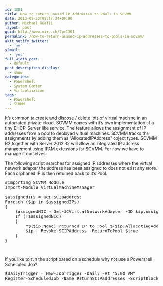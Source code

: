 ```yaml
---
id: 1301
title: How to return unused IP Addresses to Pools in SCVMM
date: 2013-08-23T09:47:34+00:00
author: Michael Rüefli
layout: post
guid: http://www.miru.ch/?p=1301
permalink: /how-to-return-unused-ip-addresses-to-pools-in-scvmm/
aktt_notify_twitter:
  - 'no'
s2mail:
  - 'yes'
full_width_post:
  - default
post_description_display:
  - show
categories:
  - Powershell
  - System Center
  - Virtualization
tags:
  - Powershell
  - SCVMM
---
```

It&#8217;s common to create and dispose / delete lots of virtual machine in an automated private cloud. SCVMM comes with it&#8217;s own implementation of a tiny DHCP-Server like service. The feature allows the assignment of IP addresses from a pool to deployed virtual machines. SCVMM tracks the assignments by adding them as &#8220;AllocatedIPAddress&#8221; object types. SCVMM R2 together with Server 2012 R2 will allow an integrated IP address management using IPAM extensions for SCVMM. For now we have to manage it ourselves.

The following script searches for assigned IP addresses where the virtual network adapter the address has been assigned to does not exist any more. Each orphaned IP is then returned back to it&#8217;s Pool.

<pre>#Importing SCVMM Module
Import-Module VirtualMachineManager

$assignedIPs = Get-SCIpaddress
Foreach ($ip in $assignedIPs)
{
    $assignedNIC = Get-SCVirtualNetworkAdapter -ID $ip.AssignedToId -ErrorAction SilentlyContinue
    If (!$assignedNIC)
    {
        "$($ip.Name) returned IP to Pool $($ip.AllocatingAddressPool)"
        $ip | Revoke-SCIPAddress -ReturnToPool $true
    }
}</pre>

&nbsp;

If you like to run the script based on a schedule why not use a Powershell Scheduled Job?

<pre>$dailyTrigger = New-JobTrigger -Daily -At "5:00 AM"
Register-ScheduledJob -Name ReturnSCIPaddresses -ScriptBlock {D:\Scripts\ReturnUnusedPoolIPAddresses.ps1} -Trigger $dailyTrigger}</pre>

&nbsp;

&nbsp;